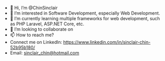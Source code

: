 - 👋 Hi, I’m @ChinSinclair
- 👀 I’m interested in Software Development, especially Web Development.
- 🌱 I’m currently learning multiple frameworks for web development, such as PHP Laravel, ASP.NET Core, etc. 
- 💞️ I’m looking to collaborate on 
- 📫 How to reach me? 
- Connect me on LinkedIn: https://www.linkedin.com/in/sinclair-chin-52b95b180/
- Email: sinclair_chin@hotmail.com

<!---
ChinSinclair/ChinSinclair is a ✨ special ✨ repository because its `README.md` (this file) appears on your GitHub profile.
You can click the Preview link to take a look at your changes.
--->

